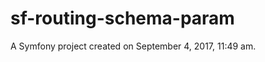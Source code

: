 sf-routing-schema-param
=======================

A Symfony project created on September 4, 2017, 11:49 am.
